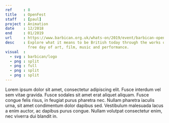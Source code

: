 ```yaml
---
ref     : 8
title   : OpenFest
staff   : [paul]
project : Animation
date    : 12/2018
end     : 01/2019
url     : https://www.barbican.org.uk/whats-on/2019/event/barbican-openfest-art-50
desc    : Explore what it means to be British today through the works of artists from around the UK with this
          free day of art, film, music and performance.
visual  :
  - svg : barbican/logo
  - png : split
  - png : full
  - png : split
  - png : split
---
```


Lorem ipsum dolor sit amet, consectetur adipiscing elit. Fusce interdum vel sem vitae gravida. Fusce sodales sit amet erat aliquet aliquam. Fusce congue felis risus, in feugiat purus pharetra nec. Nullam pharetra iaculis urna, sit amet condimentum dolor dapibus sed. Vestibulum malesuada lacus a enim auctor, ac dapibus purus congue. Nullam volutpat consectetur enim, nec viverra dui blandit in.
